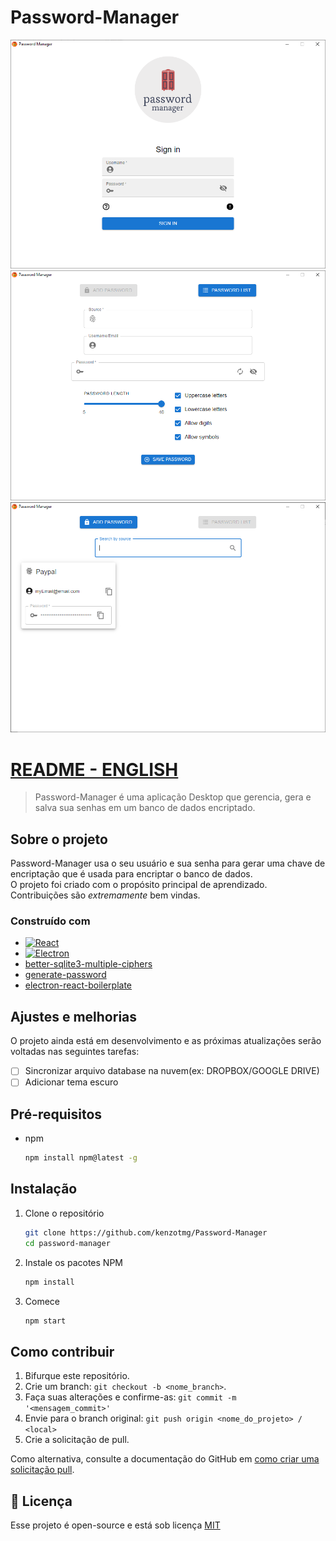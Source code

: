 # Password-Manager

<!---Esses são exemplos. Veja https://shields.io para outras pessoas ou para personalizar este conjunto de escudos. Você pode querer incluir dependências, status do projeto e informações de licença aqui--->

<img src="initial_image.png" alt="password manager">
<img src="passmanager1.png" alt="password manager">
<img src="passmanager2.png" alt="password manager">

# [README - ENGLISH](README.md)

> Password-Manager é uma aplicação Desktop que gerencia, gera e salva sua senhas em um banco de dados encriptado.

## Sobre o projeto

Password-Manager usa o seu usuário e sua senha para gerar uma chave de encriptação que é usada para encriptar o banco de dados.<br>
O projeto foi criado com o propósito principal de aprendizado. Contribuições são *extremamente* bem vindas.


### Construído com
* [![React][React.js]][React-url]
* [![Electron][Electron.js]][Electron-url]
* [better-sqlite3-multiple-ciphers](https://github.com/m4heshd/better-sqlite3-multiple-ciphers)
* [generate-password](https://github.com/brendanashworth/generate-password)
* [electron-react-boilerplate](https://github.com/electron-react-boilerplate/electron-react-boilerplate)

## Ajustes e melhorias

O projeto ainda está em desenvolvimento e as próximas atualizações serão voltadas nas seguintes tarefas:

- [ ] Sincronizar arquivo database na nuvem(ex: DROPBOX/GOOGLE DRIVE)
- [ ] Adicionar tema escuro

## Pré-requisitos

* npm
  ```sh
  npm install npm@latest -g
  ```

## Instalação

1. Clone o repositório
    ```sh
    git clone https://github.com/kenzotmg/Password-Manager
    cd password-manager
    ```
2. Instale os pacotes NPM
    ```sh
    npm install
    ```
3. Comece
    ```sh
    npm start
    ```

## Como contribuir
<!---Se o seu README for longo ou se você tiver algum processo ou etapas específicas que deseja que os contribuidores sigam, considere a criação de um arquivo CONTRIBUTING.md separado--->
1. Bifurque este repositório.
2. Crie um branch: `git checkout -b <nome_branch>`.
3. Faça suas alterações e confirme-as: `git commit -m '<mensagem_commit>'`
4. Envie para o branch original: `git push origin <nome_do_projeto> / <local>`
5. Crie a solicitação de pull.

Como alternativa, consulte a documentação do GitHub em [como criar uma solicitação pull](https://help.github.com/en/github/collaborating-with-issues-and-pull-requests/creating-a-pull-request).

## 📝 Licença

Esse projeto é open-source e está sob licença [MIT](LICENSE.md)


[React.js]: https://img.shields.io/badge/React-20232A?style=for-the-badge&logo=react&logoColor=61DAFB
[React-url]: https://reactjs.org/
[Electron.js]: https://img.shields.io/badge/-Electron-61DAFB?style=for-the-badge&logo=Electron&logoColor=20232A
[Electron-url]: https://www.electronjs.org
